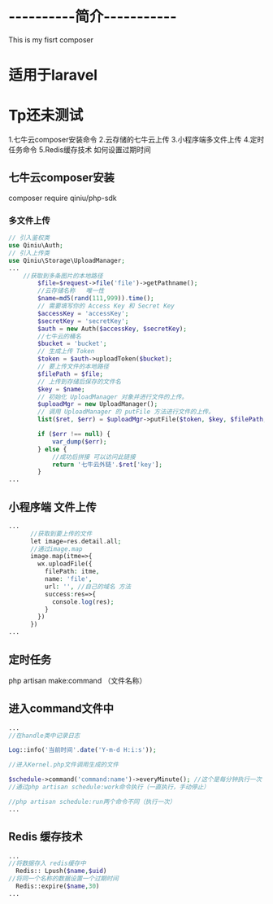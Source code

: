 # ----------简介-----------

This is my fisrt composer

# 适用于laravel
# Tp还未测试
1.七牛云composer安装命令
2.云存储的七牛云上传
3.小程序端多文件上传
4.定时任务命令
5.Redis缓存技术 如何设置过期时间

## 七牛云composer安装
composer require qiniu/php-sdk

### 多文件上传
```php
// 引入鉴权类
use Qiniu\Auth;
// 引入上传类
use Qiniu\Storage\UploadManager;
...
    //获取到多条图片的本地路径
        $file=$request->file('file')->getPathname();
        //云存储名称   唯一性
        $name=md5(rand(111,999)).time();
        // 需要填写你的 Access Key 和 Secret Key
        $accessKey = 'accessKey';
        $secretKey = 'secretKey';
        $auth = new Auth($accessKey, $secretKey);
        //七牛云的桶名
        $bucket = 'bucket';
        // 生成上传 Token
        $token = $auth->uploadToken($bucket);
        // 要上传文件的本地路径
        $filePath = $file;
        // 上传到存储后保存的文件名
        $key = $name;
        // 初始化 UploadManager 对象并进行文件的上传。
        $uploadMgr = new UploadManager();
        // 调用 UploadManager 的 putFile 方法进行文件的上传。
        list($ret, $err) = $uploadMgr->putFile($token, $key, $filePath, null, 'application/octet-stream', true, null, 'v2');

        if ($err !== null) {
            var_dump($err);
        } else {
            //成功后拼接 可以访问此链接
            return '七牛云外链'.$ret['key'];
        }
...
```


## 小程序端 文件上传
```php 
...
      //获取到要上传的文件
      let image=res.detail.all;
      //通过image.map
      image.map(itme=>{
        wx.uploadFile({
          filePath: itme,
          name: 'file',
          url: '', //自己的域名 方法
          success:res=>{
            console.log(res);
          }
        })
      })
...
```


## 定时任务 
php artisan make:command （文件名称）

## 进入command文件中
```php
...
//在handle类中记录日志

Log::info('当前时间'.date('Y-m-d H:i:s'));

//进入Kernel.php文件调用生成的文件

$schedule->command('command:name')->everyMinute(); //这个是每分钟执行一次  可以在laravel8 官方手册中查询 任务调度 Shell 调度命令中查看命令进行更改
//通过php artisan schedule:work命令执行（一直执行，手动停止）

//php artisan schedule:run两个命令不同（执行一次）
...
```





## Redis 缓存技术
```php
...
//将数据存入 redis缓存中 
  Redis:: Lpush($name,$uid)
//将同一个名称的数据设置一个过期时间
  Redis::expire($name,30)
...
```
